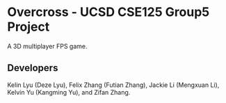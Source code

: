# Overcross - UCSD CSE125 Group5 Project
A 3D multiplayer FPS game.

## Developers
Kelin Lyu (Deze Lyu), Felix Zhang (Futian Zhang), Jackie Li (Mengxuan Li), Kelvin Yu (Kangming Yu), and Zifan Zhang.
